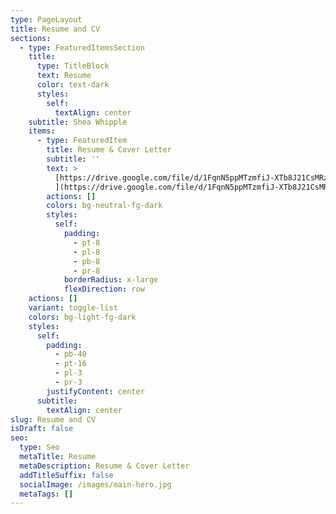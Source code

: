 ```yaml
---
type: PageLayout
title: Resume and CV
sections:
  - type: FeaturedItemsSection
    title:
      type: TitleBlock
      text: Resume
      color: text-dark
      styles:
        self:
          textAlign: center
    subtitle: Shea Whipple
    items:
      - type: FeaturedItem
        title: Resume & Cover Letter
        subtitle: ''
        text: >
          [https://drive.google.com/file/d/1FqnN5ppMTzmfiJ-XTb8J21CsMRzKA3pY/view?usp=sharing
          ](https://drive.google.com/file/d/1FqnN5ppMTzmfiJ-XTb8J21CsMRzKA3pY/view?usp=sharing)
        actions: []
        colors: bg-neutral-fg-dark
        styles:
          self:
            padding:
              - pt-8
              - pl-8
              - pb-8
              - pr-8
            borderRadius: x-large
            flexDirection: row
    actions: []
    variant: toggle-list
    colors: bg-light-fg-dark
    styles:
      self:
        padding:
          - pb-40
          - pt-16
          - pl-3
          - pr-3
        justifyContent: center
      subtitle:
        textAlign: center
slug: Resume and CV
isDraft: false
seo:
  type: Seo
  metaTitle: Resume
  metaDescription: Resume & Cover Letter
  addTitleSuffix: false
  socialImage: /images/main-hero.jpg
  metaTags: []
---
```

